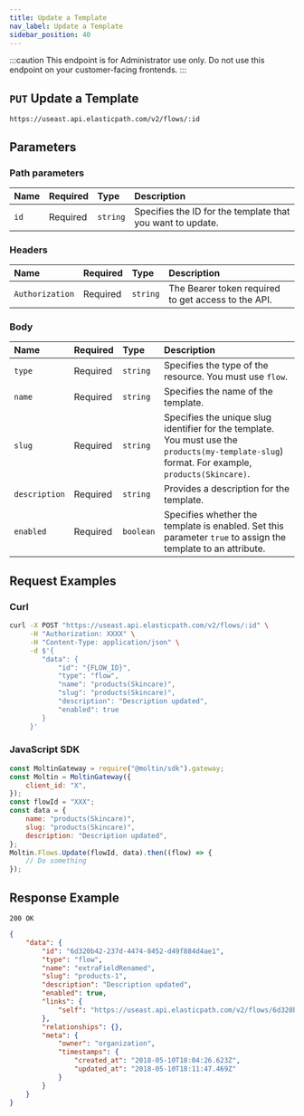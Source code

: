 ```yaml
---
title: Update a Template
nav_label: Update a Template
sidebar_position: 40
---
```


:::caution
This endpoint is for Administrator use only. Do not use this endpoint on your customer-facing frontends.
:::

## `PUT` Update a Template

```http
https://useast.api.elasticpath.com/v2/flows/:id
```

## Parameters

### Path parameters

| Name | Required | Type     | Description                                     |
|:-----|:---------|:---------|:------------------------------------------------|
| `id` | Required | `string` | Specifies the ID for the template that you want to update. |

### Headers

| Name            | Required | Type     | Description                          |
|:----------------|:---------|:---------|:-------------------------------------|
| `Authorization` | Required | `string` | The Bearer token required to get access to the API. |

### Body

| Name          | Required | Type      | Description                           |
|:--------------|:---------|:----------|:--------------------------------------|
| `type`        | Required | `string`  | Specifies the type of the resource. You must use `flow`. |
| `name`        | Required | `string`  | Specifies the name of the template.   |
| `slug`        | Required | `string`  | Specifies the unique slug identifier for the template. You must use the `products(my-template-slug`) format. For example, `products(Skincare)`. |
| `description` | Required | `string`  | Provides a description for the template. |
| `enabled`     | Required | `boolean` | Specifies whether the template is enabled. Set this parameter `true` to assign the template to an attribute. |

## Request Examples

### Curl

```bash
curl -X POST "https://useast.api.elasticpath.com/v2/flows/:id" \
     -H "Authorization: XXXX" \
     -H "Content-Type: application/json" \
     -d $'{
        "data": {
            "id": "{FLOW_ID}",
            "type": "flow",
            "name": "products(Skincare)",
            "slug": "products(Skincare)",
            "description": "Description updated",
            "enabled": true
        }
     }'
```

### JavaScript SDK

```javascript
const MoltinGateway = require("@moltin/sdk").gateway;
const Moltin = MoltinGateway({
    client_id: "X",
});
const flowId = "XXX";
const data = {
    name: "products(Skincare)",
    slug: "products(Skincare)",
    description: "Description updated",
};
Moltin.Flows.Update(flowId, data).then((flow) => {
    // Do something
});
```

## Response Example

`200 OK`

```json
{
    "data": {
        "id": "6d320b42-237d-4474-8452-d49f884d4ae1",
        "type": "flow",
        "name": "extraFieldRenamed",
        "slug": "products-1",
        "description": "Description updated",
        "enabled": true,
        "links": {
            "self": "https://useast.api.elasticpath.com/v2/flows/6d320b42-237d-4474-8452-d49f884d4ae1"
        },
        "relationships": {},
        "meta": {
            "owner": "organization",
            "timestamps": {
                "created_at": "2018-05-10T18:04:26.623Z",
                "updated_at": "2018-05-10T18:11:47.469Z"
            }
        }
    }
}
```
